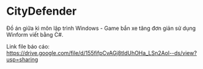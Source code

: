 # CityDefender
Đồ án giữa kì môn lập trình Windows - Game bắn xe tăng đơn giản sử dụng Winform viết bằng C#.

Link file báo cáo: https://drive.google.com/file/d/155fifpCvAGj8tldUhOHa_LSn2Aol--ds/view?usp=sharing
